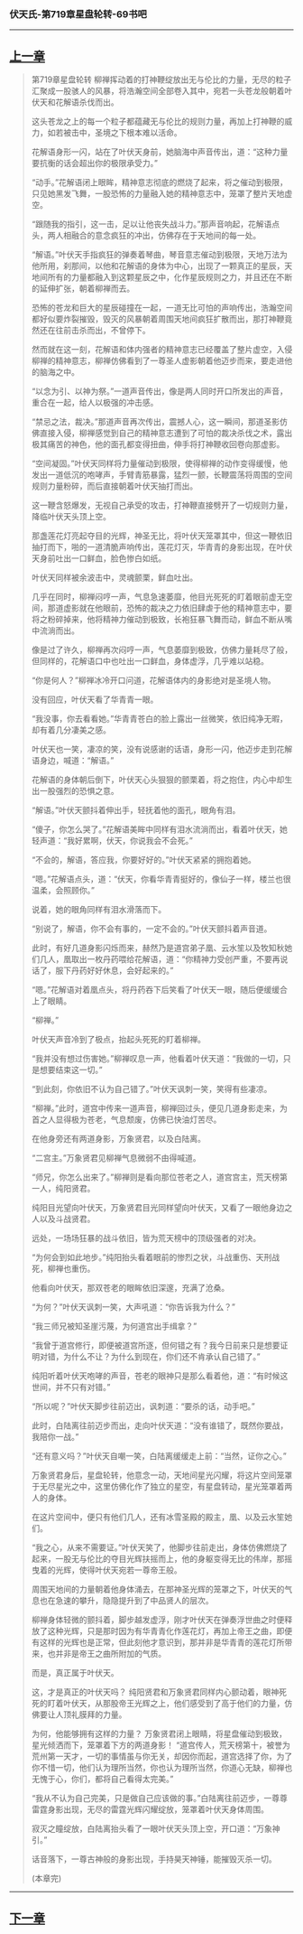 ### 伏天氏-第719章星盘轮转-69书吧

--------
[上一章](./454b4fe992defe0f284cddc7280d6994.md)
--------


>
>
>
>第719章星盘轮转
>柳禅挥动着的打神鞭绽放出无与伦比的力量，无尽的粒子汇聚成一股骇人的风暴，将浩瀚空间全部卷入其中，宛若一头苍龙般朝着叶伏天和花解语杀伐而出。
>
>这头苍龙之上的每一个粒子都蕴藏无与伦比的规则力量，再加上打神鞭的威力，如若被击中，圣境之下根本难以活命。
>
>花解语身形一闪，站在了叶伏天身前，她脑海中声音传出，道：“这种力量要抗衡的话会超出你的极限承受力。”
>
>“动手。”花解语闭上眼眸，精神意志彻底的燃烧了起来，将之催动到极限，只见她黑发飞舞，一股恐怖的力量融入她的精神意志中，笼罩了整片天地虚空。
>
>“跟随我的指引，这一击，足以让他丧失战斗力。”那声音响起，花解语点头，两人相融合的意念疯狂的冲出，仿佛存在于天地间的每一处。
>
>“解语。”叶伏天手指疯狂的弹奏着琴曲，琴音意志催动到极限，天地万法为他所用，刹那间，以他和花解语的身体为中心，出现了一颗真正的星辰，天地间所有的力量都融入到这颗星辰之中，化作星辰规则之力，并且还在不断的延伸扩张，朝着柳禅而去。
>
>恐怖的苍龙和巨大的星辰碰撞在一起，一道无比可怕的声响传出，浩瀚空间都好似要炸裂摧毁，毁灭的风暴朝着周围天地间疯狂扩散而出，那打神鞭竟然还在往前击杀而出，不曾停下。
>
>然而就在这一刻，花解语和体内强者的精神意志已经覆盖了整片虚空，入侵柳禅的精神意志，柳禅仿佛看到了一尊圣人虚影朝着他迈步而来，要走进他的脑海之中。
>
>“以念为引、以神为祭。”一道声音传出，像是两人同时开口所发出的声音，重合在一起，给人以极强的冲击感。
>
>“禁忌之法，裁决。”那道声音再次传出，震撼人心，这一瞬间，那道圣影仿佛直接入侵，柳禅感觉到自己的精神意志遭到了可怕的裁决杀伐之术，露出极其痛苦的神色，他的面孔都变得扭曲，伸手将打神鞭收回卷向那虚影。
>
>“空间凝固。”叶伏天同样将力量催动到极限，使得柳禅的动作变得缓慢，他发出一道低沉的咆哮声，手臂青筋暴露，猛烈一颤，长鞭震荡将周围的空间规则力量粉碎，而后直接朝着叶伏天抽打而出。
>
>这一鞭含怒爆发，无视自己承受的攻击，打神鞭直接劈开了一切规则力量，降临叶伏天头顶上空。
>
>那盏莲花灯亮起夺目的光辉，神圣无比，将叶伏天笼罩其中，但这一鞭依旧抽打而下，啪的一道清脆声响传出，莲花灯灭，华青青的身影出现，在叶伏天身前吐出一口鲜血，脸色惨白如纸。
>
>叶伏天同样被余波击中，灵魂颤栗，鲜血吐出。
>
>几乎在同时，柳禅闷哼一声，气息急速萎靡，他目光死死的盯着眼前虚无空间，那道虚影就在他眼前，恐怖的裁决之力依旧肆虐于他的精神意志中，要将之粉碎掉来，他将精神力催动到极致，长袍狂暴飞舞而动，鲜血不断从嘴中流淌而出。
>
>像是过了许久，柳禅再次闷哼一声，气息萎靡到极致，仿佛力量耗尽了般，但同样的，花解语口中也吐出一口鲜血，身体虚浮，几乎难以站稳。
>
>“你是何人？”柳禅冰冷开口问道，花解语体内的身影绝对是圣境人物。
>
>没有回应，叶伏天看了华青青一眼。
>
>“我没事，你去看看她。”华青青苍白的脸上露出一丝微笑，依旧纯净无暇，却有着几分凄美之感。
>
>叶伏天也一笑，凄凉的笑，没有说感谢的话语，身形一闪，他迈步走到花解语身边，喊道：“解语。”
>
>花解语的身体朝后倒下，叶伏天心头狠狠的颤栗着，将之抱住，内心中却生出一股强烈的恐惧之意。
>
>“解语。”叶伏天颤抖着伸出手，轻抚着他的面孔，眼角有泪。
>
>“傻子，你怎么哭了。”花解语美眸中同样有泪水流淌而出，看着叶伏天，她轻声道：“我好累啊，伏天，你说我会不会死。”
>
>“不会的，解语，答应我，你要好好的。”叶伏天紧紧的拥抱着她。
>
>“嗯。”花解语点头，道：“伏天，你看华青青挺好的，像仙子一样，楼兰也很温柔，会照顾你。”
>
>说着，她的眼角同样有泪水滑落而下。
>
>“别说了，解语，你不会有事的，一定不会的。”叶伏天颤抖着声音道。
>
>此时，有好几道身影闪烁而来，赫然乃是道宫弟子凰、云水笙以及牧知秋她们几人，凰取出一枚丹药喂给花解语，道：“你精神力受创严重，不要再说话了，服下丹药好好休息，会好起来的。”
>
>“嗯。”花解语对着凰点头，将丹药吞下后笑看了叶伏天一眼，随后便缓缓合上了眼睛。
>
>“柳禅。”
>
>叶伏天声音冷到了极点，抬起头死死的盯着柳禅。
>
>“我并没有想过伤害她。”柳禅叹息一声，他看着叶伏天道：“我做的一切，只是想要结束这一切。”
>
>“到此刻，你依旧不认为自己错了。”叶伏天讽刺一笑，笑得有些凄凉。
>
>“柳禅。”此时，道宫中传来一道声音，柳禅回过头，便见几道身影走来，为首之人显得极为苍老，气息颓废，仿佛已快油灯苦尽。
>
>在他身旁还有两道身影，万象贤君，以及白陆离。
>
>“二宫主。”万象贤君见柳禅气息微弱不由得喊道。
>
>“师兄，你怎么出来了。”柳禅则是看向那位苍老之人，道宫宫主，荒天榜第一人，纯阳贤君。
>
>纯阳目光望向叶伏天，万象贤君目光同样望向叶伏天，又看了一眼他身边之人以及斗战贤君。
>
>远处，一场场狂暴的战斗依旧，皆为荒天榜中的顶级强者的对决。
>
>“为何会到如此地步。”纯阳抬头看着眼前的惨烈之状，斗战重伤、天刑战死，柳禅也重伤。
>
>他看向叶伏天，那双苍老的眼眸依旧深邃，充满了沧桑。
>
>“为何？”叶伏天讽刺一笑，大声吼道：“你告诉我为什么？”
>
>“我三师兄被知圣崖污蔑，为何道宫出手缉拿？”
>
>“我曾于道宫修行，即便被道宫所逐，但何错之有？我今日前来只是想要证明对错，为什么不让？为什么到现在，你们还不肯承认自己错了。”
>
>纯阳听着叶伏天咆哮的声音，苍老的眼神只是那么看着他，道：“有时候这世间，并不只有对错。”
>
>“所以呢？”叶伏天脚步往前迈出，讽刺道：“要杀的话，动手吧。”
>
>此时，白陆离往前迈步而出，走向叶伏天道：“没有谁错了，既然你要战，我陪你一战。”
>
>“还有意义吗？”叶伏天自嘲一笑，白陆离缓缓走上前：“当然，证你之心。”
>
>万象贤君身后，星盘轮转，他意念一动，天地间星光闪耀，将这片空间笼罩于无尽星光之中，这里仿佛化作了独立的星空，有星盘转动，星光笼罩着两人的身体。
>
>在这片空间中，便只有他们几人，还有冰雪圣殿的殿主，凰、以及云水笙她们。
>
>“我之心，从来不需要证。”叶伏天笑了，他脚步往前走出，身体仿佛燃烧了起来，一股无与伦比的夺目光辉扶摇而上，他的身躯变得无比的伟岸，那摇曳着的光辉，使得叶伏天宛若一尊帝王般。
>
>周围天地间的力量朝着他身体涌去，在那神圣光辉的笼罩之下，叶伏天的气息也在急速的攀升，隐隐提升到了中品贤人的层次。
>
>柳禅身体轻微的颤抖着，脚步越发虚浮，刚才叶伏天在弹奏浮世曲之时便释放了这种光辉，只是那时因为有华青青化作莲花灯，再加上帝王之曲，即便有这样的光辉也是正常，但此刻他才意识到，那并非是华青青的莲花灯所带来，也并非是帝王之曲所附加的气质。
>
>而是，真正属于叶伏天。
>
>这，才是真正的叶伏天吗？
>纯阳贤君和万象贤君同样内心颤动着，眼神死死的盯着叶伏天，从那股帝王光辉之上，他们感受到了高于他们的力量，仿佛要让人顶礼膜拜的力量。
>
>为何，他能够拥有这样的力量？
>万象贤君闭上眼睛，将星盘催动到极致，星光倾洒而下，笼罩着下方的两道身影！
>“道宫传人，荒天榜第十，被誉为荒州第一天才，一切的事情虽与你无关，却因你而起，道宫选择了你，为了你不惜一切，他们认为理所当然，你也认为理所当然，你道心无缺，柳禅也无愧于心，你们，都将自己看得太完美。”
>
>“我从不认为自己完美，只是做自己应该做的事。”白陆离往前迈步，一尊尊雷霆身影出现，无尽的雷霆光辉闪耀绽放，笼罩着叶伏天身体周围。
>
>寂灭之瞳绽放，白陆离抬头看了一眼叶伏天头顶上空，开口道：“万象神引。”
>
>话音落下，一尊古神般的身影出现，手持昊天神锤，能摧毁灭杀一切。
>
>(本章完)
>
>

--------
[下一章](./f71fb33f8d4ca53de89fdda8c760772c.md)
--------
